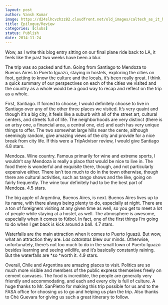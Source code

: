 ```yaml
---
layout: post
author: Vansh Kumar
image: https://d24slhcvzhzz82.cloudfront.net/old_images/caltech_as_it_happens/6a0105349b8251970b01b7c6f24889970b.jpg
title: Epilogue/Review
categories: [clubs]
status: Publish
date: 2014-11-24
---
```


Wow, as I write this blog entry sitting on our final plane ride back to LA, it feels like the past two weeks have been a blur.

The trip was so packed and fun. Going from Santiago to Mendoza to Buenos Aires to Puerto Iguazú, staying in hostels, exploring the cities on foot, getting to know the culture and the locals, it’s been really great. I think a quick summary of our perspectives on each of the cities we visited and the country as a whole would be a good way to recap and reflect on the trip as a whole.

First, Santiago. If forced to choose, I would definitely choose to live in Santiago over any of the other three places we visited. It’s very quaint and though it’s a big city, it feels like a suburb with all of the street art, cultural centers, and streets full of life. The neighborhoods are very distinct (there is an artsy one, a financial area, a central one, etc) and each has very unique things to offer. The two somewhat large hills near the cente, although seemingly random, give amazing views of the city and provide for a nice break from city life. If this were a TripAdvisor review, I would give Santiago 4.8 stars.

Mendoza. Wine country. Famous primarily for wine and extreme sports, I wouldn’t say Mendoza is really a place that would be nice to live in. The food there is wonderful and exquisite there, though, and not particularly expensive either. There isn’t too much to do in the town otherwise, though there are cultural activities, such as tango shows and the like, going on fairly frequently. The wine tour definitely had to be the best part of Mendoza. 4.5 stars.

The big apple of Argentina, Buenos Aires, is next. Buenos Aires lives up to its name, with there always being plenty to do, especially at night. There are a ton of foreigners visiting at any given time as well, so you get to meet a lot of people while staying at a hostel, as well. The atmosphere is awesome, especially when it comes to fútbol. In fact, one of the first things I’m going to do when I get back is kick around a ball. 4.7 stars.

Waterfalls are the main attraction when it comes to Puerto Iguazú. But wow, what an attraction they are. *Las cataratas* blew our minds. Otherwise, unfortunately, there’s not too much to do in the small town of Puerto Iguazú besides learning and seeing wildlife, and it’s basically constantly raining. But the waterfalls are *so *worth it. 4.9 stars.

Overall, Chile and Argentina are amazing places to visit. Politics are so much more visible and members of the public express themselves freely on cement canvases. The food is incredible, the people are generally very friendly and accommodating, and each and every city is full of culture. A huge thanks to Mr. SanPietro for making this trip possible for us and to the FASA office for choosing us to go and helping us plan the trip. Also thanks to Ché Guevara for giving us such a great itinerary to follow.

